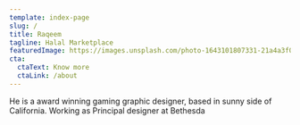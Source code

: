 ```yaml
---
template: index-page
slug: /
title: Raqeem
tagline: Halal Marketplace
featuredImage: https://images.unsplash.com/photo-1643101807331-21a4a3f081d5?ixlib=rb-1.2.1&ixid=MnwxMjA3fDB8MHxzZWFyY2h8OHx8bmZ0fGVufDB8fDB8fA%3D%3D&auto=format&fit=crop&w=900&q=60
cta:
  ctaText: Know more
  ctaLink: /about
---
```


He is a award winning gaming graphic designer, based in sunny side of California. Working as Principal designer at Bethesda
